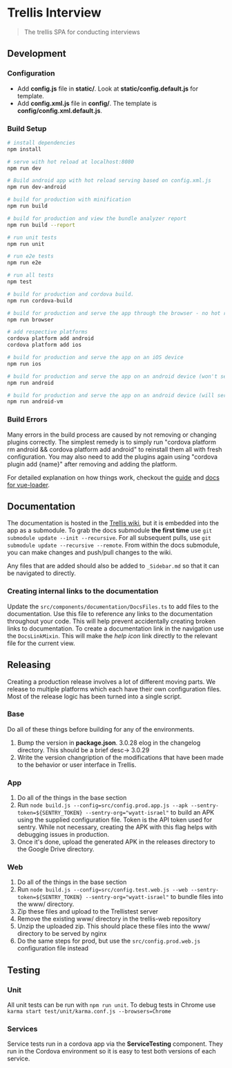 # Trellis Interview

> The trellis SPA for conducting interviews

## Development 

### Configuration
- Add **config.js** file in **static/**. Look at **static/config.default.js** for template.
- Add **config.xml.js** file in **config/**. The template is **config/config.xml.default.js**.

### Build Setup

``` bash
# install dependencies
npm install

# serve with hot reload at localhost:8080
npm run dev

# Build android app with hot reload serving based on config.xml.js
npm run dev-android

# build for production with minification
npm run build

# build for production and view the bundle analyzer report
npm run build --report

# run unit tests
npm run unit

# run e2e tests
npm run e2e

# run all tests
npm test

# build for production and cordova build.
npm run cordova-build

# build for production and serve the app through the browser - no hot reload.
npm run browser

# add respective platforms
cordova platform add android
cordova platform add ios

# build for production and serve the app on an iOS device
npm run ios

# build for production and serve the app on an android device (won't serve on a virtual device)
npm run android

# build for production and serve the app on an android device (will serve on a virtual device or physical device - prefers virtual)
npm run android-vm
```

### Build Errors
Many errors in the build process are caused by not removing or changing plugins correctly. The simplest remedy is to simply run "cordova platform rm android && cordova platform add android" to reinstall them all with fresh configuration.
You may also need to add the plugins again using "cordova plugin add {name}" after removing and adding the platform.

For detailed explanation on how things work, checkout the [guide](http://vuejs-templates.github.io/webpack/) and [docs for vue-loader](http://vuejs.github.io/vue-loader).

## Documentation
The documentation is hosted in the [Trellis wiki](https://github.com/human-nature-lab/trellis/wiki), but it is embedded into the app as a submodule. To grab the docs submodule **the first time** use `git submodule update --init --recursive`. For all subsequent pulls, use `git submodule update --recursive --remote`. From within the docs submodule, you can make changes and push/pull changes to the wiki.

Any files that are added should also be added to `_Sidebar.md` so that it can be navigated to directly.

### Creating internal links to the documentation
Update the `src/components/documentation/DocsFiles.ts` to add files to the documentation. Use this file to reference any links to the documentation throughout your code. This will help prevent accidentally creating broken links to documentation. To create a documentation link in the navigation use the `DocsLinkMixin`. This will make the *help icon* link directly to the relevant file for the current view.

## Releasing
Creating a production release involves a lot of different moving parts. We release to multiple platforms which each have their own configuration files. Most of the release logic has been turned into a single script.

### Base
Do all of these things before building for any of the environments.
1. Bump the version in **package.json**. 3.0.28 elog in the changelog directory. This should be a brief desc-> 3.0.29
1. Write the version changription of the modifications that have been made to the behavior or user interface in Trellis.

### App
1. Do all of the things in the base section
1. Run `node build.js --config=src/config.prod.app.js --apk --sentry-token=${SENTRY_TOKEN} --sentry-org="wyatt-israel"` to build an APK using the supplied configuration file. Token is the API token used for sentry. While not necessary, creating the APK with this flag helps with debugging issues in production.
1. Once it's done, upload the generated APK in the releases directory to the Google Drive directory.

### Web
1. Do all of the things in the base section
1. Run `node build.js --config=src/config.test.web.js --web --sentry-token=${SENTRY_TOKEN} --sentry-org="wyatt-israel"` to bundle files into the www/ directory.
1. Zip these files and upload to the Trellistest server
1. Remove the existing www/ directory in the trellis-web repository
1. Unzip the uploaded zip. This should place these files into the www/ directory to be served by nginx
1. Do the same steps for prod, but use the `src/config.prod.web.js` configuration file instead

## Testing
### Unit
All unit tests can be run with `npm run unit`. To debug tests in Chrome use `karma start test/unit/karma.conf.js --browsers=Chrome`

### Services
Service tests run in a cordova app via the **ServiceTesting** component. They run in the Cordova environment so it is easy to test both versions of each service.
